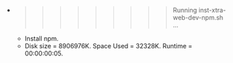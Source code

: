 * >>>>>>>>> Running inst-xtra-web-dev-npm.sh ...
  * Install npm.
  * Disk size = 8906976K. Space Used = 32328K. Runtime = 00:00:00:05.
